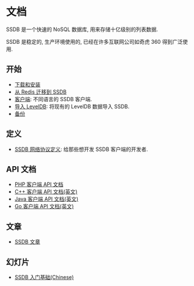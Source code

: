 # 文档

SSDB 是一个快速的 NoSQL 数据库, 用来存储十亿级别的列表数据.

SSDB 是稳定的, 生产环境使用的, 已经在许多互联网公司如奇虎 360 得到广泛使用.

## 开始

* [下载和安装](./install.html)
* [从 Redis 迁移到 SSDB](./redis-to-ssdb.html)
* [客户端](./clients.html): 不同语言的 SSDB 客户端.
* [导入 LevelDB](./leveldb-import.html): 将现有的 LevelDB 数据导入 SSDB.
* [备份](./backup.html)

## 定义

* [SSDB 网络协议定义](./protocol.html): 给那些想开发 SSDB 客户端的开发者.

## API 文档

* [PHP 客户端 API 文档](./php/index.html)
* [C++ 客户端 API 文档(英文)](../cpp/index.html)
* [Java 客户端 API 文档(英文)](../java/index.html)
* [Go 客户端 API 文档(英文)](../go/index.html)

## 文章

* <a href="http://www.ideawu.net/blog/category/ssdb" target="_blank">SSDB 文章</a>

## 幻灯片

* <a href="http://vdisk.weibo.com/s/dWpk2caREXGf" target="_blank">SSDB 入门基础(Chinese)</a>

